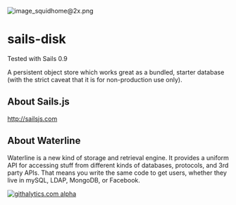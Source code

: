 ![image_squidhome@2x.png](http://i.imgur.com/RIvu9.png) 

# sails-disk

Tested with Sails 0.9

A persistent object store which works great as a bundled, starter database (with the strict caveat that it is for non-production use only).

## About Sails.js
http://sailsjs.com

## About Waterline
Waterline is a new kind of storage and retrieval engine.  It provides a uniform API for accessing stuff from different kinds of databases, protocols, and 3rd party APIs.  That means you write the same code to get users, whether they live in mySQL, LDAP, MongoDB, or Facebook.

[![githalytics.com alpha](https://cruel-carlota.pagodabox.com/a22d3919de208c90c898986619efaa85 "githalytics.com")](http://githalytics.com/balderdashy/sails-dirty)
